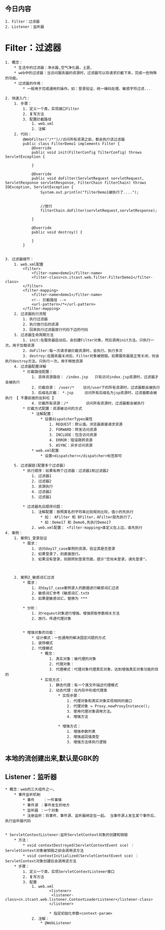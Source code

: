 ## 今日内容
	1. Filter：过滤器
	2. Listener：监听器




# Filter：过滤器
	1. 概念：
		* 生活中的过滤器：净水器,空气净化器，土匪、
		* web中的过滤器：当访问服务器的资源时，过滤器可以将请求拦截下来，完成一些特殊的功能。
		* 过滤器的作用：
			* 一般用于完成通用的操作。如：登录验证、统一编码处理、敏感字符过滤...

	2. 快速入门：
		1. 步骤：
			1. 定义一个类，实现接口Filter
			2. 复写方法
			3. 配置拦截路径
				1. web.xml
				2. 注解
		2. 代码：
			@WebFilter("/*")//访问所有资源之前，都会执行该过滤器
			public class FilterDemo1 implements Filter {
			    @Override
			    public void init(FilterConfig filterConfig) throws ServletException {
			
			    }
			
			    @Override
			    public void doFilter(ServletRequest servletRequest, ServletResponse servletResponse, FilterChain filterChain) throws IOException, ServletException {
			        System.out.println("filterDemo1被执行了....");
			
			
			        //放行
			        filterChain.doFilter(servletRequest,servletResponse);
			
			    }
			
			    @Override
			    public void destroy() {
			
			    }
			}


	3. 过滤器细节：
		1. web.xml配置	
			<filter>
		        <filter-name>demo1</filter-name>
		        <filter-class>cn.itcast.web.filter.FilterDemo1</filter-class>
		    </filter>
		    <filter-mapping>
		        <filter-name>demo1</filter-name>
				<!-- 拦截路径 -->
		        <url-pattern>/*</url-pattern>
		    </filter-mapping>
		2. 过滤器执行流程
			1. 执行过滤器
			2. 执行放行后的资源
			3. 回来执行过滤器放行代码下边的代码
		3. 过滤器生命周期方法
			1. init:在服务器启动后，会创建Filter对象，然后调用init方法。只执行一次。用于加载资源
			2. doFilter:每一次请求被拦截资源时，会执行。执行多次
			3. destroy:在服务器关闭后，Filter对象被销毁。如果服务器是正常关闭，则会执行destroy方法。只执行一次。用于释放资源
		4. 过滤器配置详解
			* 拦截路径配置：
				1. 具体资源路径： /index.jsp   只有访问index.jsp资源时，过滤器才会被执行
				2. 拦截目录： /user/*	访问/user下的所有资源时，过滤器都会被执行
				3. 后缀名拦截： *.jsp		访问所有后缀名为jsp资源时，过滤器都会被执行 【 不要前面的反斜杠 】
				4. 拦截所有资源：/*		访问所有资源时，过滤器都会被执行
			* 拦截方式配置：资源被访问的方式
				* 注解配置：
					* 设置dispatcherTypes属性
						1. REQUEST：默认值。浏览器直接请求资源
						2. FORWARD：转发访问资源
						3. INCLUDE：包含访问资源
						4. ERROR：错误跳转资源
						5. ASYNC：异步访问资源
				* web.xml配置
					* 设置<dispatcher></dispatcher>标签即可
				
		5. 过滤器链(配置多个过滤器)
			* 执行顺序：如果有两个过滤器：过滤器1和过滤器2
				1. 过滤器1
				2. 过滤器2
				3. 资源执行
				4. 过滤器2
				5. 过滤器1 

			* 过滤器先后顺序问题：
				1. 注解配置：按照类名的字符串比较规则比较，值小的先执行
					* 如： AFilter 和 BFilter，AFilter就先执行了。
					* 如：Demo17 和 Demo6,先执行Demo17
				2. web.xml配置： <filter-mapping>谁定义在上边，谁先执行
	4. 案例：
		1. 案例1_登录验证
			* 需求：
				1. 访问day17_case案例的资源。验证其是否登录
				2. 如果登录了，则直接放行。
				3. 如果没有登录，则跳转到登录页面，提示"您尚未登录，请先登录"。
 		
	

		2. 案例2_敏感词汇过滤
			* 需求：
				1. 对day17_case案例录入的数据进行敏感词汇过滤
				2. 敏感词汇参考《敏感词汇.txt》
				3. 如果是敏感词汇，替换为 *** 

			* 分析：
				1. 对request对象进行增强。增强获取参数相关方法
				2. 放行。传递代理对象


			* 增强对象的功能：
				* 设计模式：一些通用的解决固定问题的方式
				1. 装饰模式
				2. 代理模式
					* 概念：
						1. 真实对象：被代理的对象
						2. 代理对象：
						3. 代理模式：代理对象代理真实对象，达到增强真实对象功能的目的
				 	* 实现方式：
					 	1. 静态代理：有一个类文件描述代理模式
					 	2. 动态代理：在内存中形成代理类
							* 实现步骤：
								1. 代理对象和真实对象实现相同的接口
								2. 代理对象 = Proxy.newProxyInstance();
								3. 使用代理对象调用方法。
								4. 增强方法

							* 增强方式：
								1. 增强参数列表
								2. 增强返回值类型
								3. 增强方法体执行逻辑	

## 本地的流创建出来,默认是GBK的
## Listener：监听器
	* 概念：web的三大组件之一。
		* 事件监听机制
			* 事件	：一件事情
			* 事件源 ：事件发生的地方
			* 监听器 ：一个对象
			* 注册监听：将事件、事件源、监听器绑定在一起。 当事件源上发生某个事件后，执行监听器代码


	* ServletContextListener:监听ServletContext对象的创建和销毁
		* 方法：
			* void contextDestroyed(ServletContextEvent sce) ：ServletContext对象被销毁之前会调用该方法
			* void contextInitialized(ServletContextEvent sce) ：ServletContext对象创建后会调用该方法
		* 步骤：
			1. 定义一个类，实现ServletContextListener接口
			2. 复写方法
			3. 配置
				1. web.xml
						<listener>
     					 <listener-class>cn.itcast.web.listener.ContextLoaderListener</listener-class>
   						</listener>

						* 指定初始化参数<context-param>
				2. 注解：
					* @WebListener


